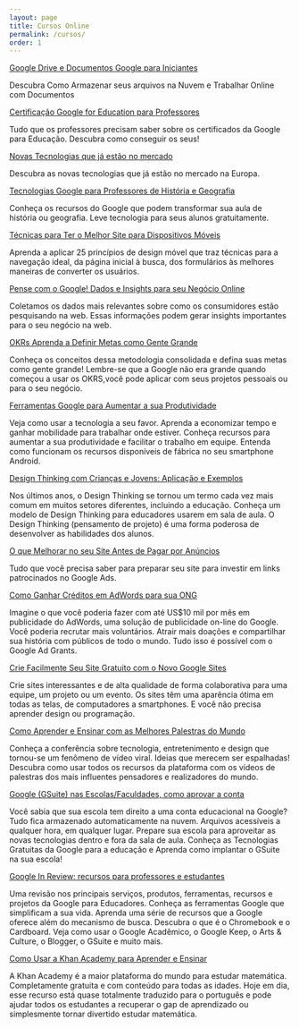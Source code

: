 ```yaml
---
layout: page
title: Cursos Online
permalink: /cursos/
order: 1
---
```

[Google Drive e Documentos Google para Iniciantes](https://www.udemy.com/course/google-drive-e-muito-mais-que-um-dropbox/?referralCode=D982C0B9C343737A2745)
 
 Descubra Como Armazenar seus arquivos na Nuvem e Trabalhar Online com Documentos

[Certificação Google for Education para Professores](https://www.udemy.com/course/certificacoes-google-for-education-para-professores/?referralCode=3EF4264EDC40C2F4981B)
 
 Tudo que os professores precisam saber sobre os certificados da Google para Educação. Descubra como conseguir os seus!

[Novas Tecnologias que já estão no mercado](https://www.udemy.com/course/novas-tecnologias-no-mercado/?referralCode=56B25B9B5B0BC03AD08D)
 
 Descubra as novas tecnologias que já estão no mercado na Europa. 

[Tecnologias Google para Professores de História e Geografia](https://www.udemy.com/course/tecnologias-google-para-professores-de-historia-e-geografia/?referralCode=142BB5B22254032FB68C)
 
 Conheça os recursos do Google que podem transformar sua aula de história ou geografia. Leve tecnologia para seus alunos gratuitamente. 

[Técnicas para Ter o Melhor Site para Dispositivos Móveis](https://www.udemy.com/course/tecnicas-para-ter-o-melhor-site-mobile/?referralCode=D869480A49488F1EC96C)

 Aprenda a aplicar 25 princípios de design móvel que traz técnicas para a navegação ideal, da página inicial à busca, dos formulários às melhores maneiras de converter os usuários.

[Pense com o Google! Dados e Insights para seu Negócio Online](https://www.udemy.com/course/pense-com-o-google/?referralCode=0A94AEEEC828944230BE) 

 Coletamos os dados mais relevantes sobre como os consumidores estão pesquisando na web. Essas informações podem gerar insights importantes para o seu negócio na web.

[OKRs Aprenda a Definir Metas como Gente Grande](https://www.udemy.com/course/okrs-aprenda-a-definir-metas/?referralCode=45B880D0C2A20AB9026E)

Conheça os conceitos dessa metodologia consolidada e defina suas metas como gente grande! Lembre-se que a Google não era grande quando começou a usar os OKRS,você pode aplicar com seus projetos pessoais ou para o seu negócio.

[Ferramentas Google para Aumentar a sua Produtividade](https://www.udemy.com/course/ferramentas-digitais-para-aumentar-a-sua-produtividade/?referralCode=DFA6DB87F18E297CA123)

Veja como usar a tecnologia a seu favor. Aprenda a economizar tempo e ganhar mobilidade para trabalhar onde estiver. Conheça recursos para aumentar a sua produtividade e facilitar o trabalho em equipe. Entenda como funcionam os recursos disponíveis de fábrica no seu smartphone Android.

[Design Thinking com Crianças e Jovens: Aplicação e Exemplos](https://www.udemy.com/course/design-thinking-para-estudantes/?referralCode=7CC20FDC759FBB126447)

Nos últimos anos, o Design Thinking se tornou um termo cada vez mais comum em muitos setores diferentes, incluindo a educação. Conheça um modelo de Design Thinking para educadores usarem em sala de aula. O Design Thinking (pensamento de projeto) é uma forma poderosa de desenvolver as habilidades dos alunos.

[O que Melhorar no seu Site Antes de Pagar por Anúncios](https://www.udemy.com/course/destaque-seu-negocio-no-google/?referralCode=BEF43E3FAE050A47C204)

Tudo que você precisa saber para preparar seu site para investir em links patrocinados no Google Ads.

[Como Ganhar Créditos em AdWords para sua ONG](https://www.udemy.com/course/como-ganhar-creditos-em-adwords-para-sua-ong/?referralCode=60181B4317EB8CAE629F)

Imagine o que você poderia fazer com até US$10 mil por mês em publicidade do AdWords, uma solução de publicidade on-line do Google. Você poderia recrutar mais voluntários. Atrair mais doações e compartilhar sua história com públicos de todo o mundo. Tudo isso é possível com o Google Ad Grants.

[Crie Facilmente Seu Site Gratuito com o Novo Google Sites](https://www.udemy.com/course/como-usar-o-novo-google-sites/?referralCode=7DA7C4ED96FF2A0D87BD)

Crie sites interessantes e de alta qualidade de forma colaborativa para uma equipe, um projeto ou um evento. Os sites têm uma aparência ótima em todas as telas, de computadores a smartphones. E você não precisa aprender design ou programação.

[Como Aprender e Ensinar com as Melhores Palestras do Mundo](https://www.udemy.com/course/como-usar-o-ted/?referralCode=CDB9CEC6683D40E24E64)

Conheça a conferência sobre tecnologia, entretenimento e design que tornou-se um fenômeno de vídeo viral. Ideias que merecem ser espalhadas! Descubra como usar todos os recursos da plataforma com os vídeos de palestras dos mais influentes pensadores e realizadores do mundo.

[Google (GSuite) nas Escolas/Faculdades, como aprovar a conta](https://www.udemy.com/course/como-implantar-gsuite-na-sua-escola-ou-faculdade/?referralCode=7AA6CC416C3D0EFA5AC4)

Você sabia que sua escola tem direito a uma conta educacional na Google? Tudo fica armazenado automaticamente na nuvem. Arquivos acessíveis a qualquer hora, em qualquer lugar. Prepare sua escola para aproveitar as novas tecnologias dentro e fora da sala de aula. Conheça as Tecnologias Gratuitas da Google para a educação e Aprenda como implantar o GSuite na sua escola!

[Google In Review: recursos para professores e estudantes](https://www.udemy.com/course/google-in-review-para-alem-do-buscador/?referralCode=771B62FBABF9C9231360)

Uma revisão nos principais serviços, produtos, ferramentas, recursos e projetos da Google para Educadores. Conheça  as ferramentas Google que simplificam a sua vida. Aprenda uma série de recursos que a Google oferece além do mecanismo de busca. Descubra o que é o Chromebook e o Cardboard. Veja como usar o Google Acadêmico, o Google Keep, o Arts & Culture, o Blogger, o GSuite e muito mais.

[Como Usar a Khan Academy para Aprender e Ensinar](https://www.udemy.com/course/como-usar-a-khan-academy/?referralCode=9CD906F24DD3E44CFDF5)

A Khan Academy é a maior plataforma do mundo para estudar matemática. Completamente gratuita e com conteúdo para todas as idades. Hoje em dia, esse recurso está quase totalmente traduzido para o português e pode ajudar todos os estudantes a recuperar o gap de aprendizado ou simplesmente tornar divertido estudar matemática.

